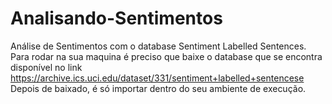 # Analisando-Sentimentos
Análise de Sentimentos com o database Sentiment Labelled Sentences.
Para rodar na sua maquina é preciso que baixe o database que se encontra 
disponível no link https://archive.ics.uci.edu/dataset/331/sentiment+labelled+sentencese
Depois de baixado, é só importar dentro do seu ambiente de execução. 
